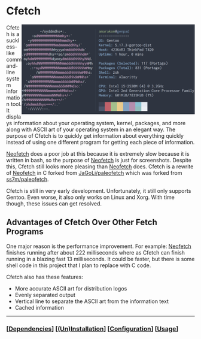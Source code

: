 Cfetch
==========

<img src="example.png" alt="Cfetch" align="right" height="240px">

Cfetch is a suckless-like command-line system information tool.
It displays information about your operating system, kernel, packages, and more along with ASCII art of your operating system in an elegant way.
The purpose of Cfetch is to quickly get information about everything quickly instead of using one different program for getting each piece of information.

[Neofetch](https://github.com/dylanaraps/neofetch) does a poor job at this because it is extremely slow because it is written in bash, so the purpose of [Neofetch](https://github.com/dylanaraps/neofetch) is just for screenshots.
Despite this, Cfetch still looks more pleasing than [Neofetch](https://github.com/dylanaraps/neofetch) does.
Cfetch is a rewrite of [Neofetch](https://github.com/dylanaraps/neofetch) in C forked from [JaGoLi/paleofetch](https://github.com/JaGoLi/paleofetch) which was forked from [ss7m/paleofetch](https://github.com/ss7m/paleofetch).

Cfetch is still in very early development.
Unfortunately, it still only supports Gentoo.
Even worse, it also only works on Linux and Xorg.
With time though, these issues can get resolved.

Advantages of Cfetch Over Other Fetch Programs
-----------------------------------------
One major reason is the performance improvement. 
For example: [Neofetch](https://github.com/dylanaraps/neofetch) finishes running after about 222 milliseconds where as Cfetch can finish running in a blazing fast 13 milliseconds.
It could be faster, but there is some shell code in this project that I plan to replace with C code.

Cfetch also has these features:

* More accurate ASCII art for distribution logos
* Evenly separated output
* Vertical line to separate the ASCII art from the information text
* Cached information

---
### \[[Dependencies](https://github.com/amarakon/Cfetch/wiki/Dependencies)\] \[[(Un)Installation](https://github.com/amarakon/Cfetch/wiki/(Un)Installation)\] \[[Configuration](https://github.com/amarakon/Cfetch/wiki/Configuration)\] \[[Usage](https://github.com/amarakon/Cfetch/wiki/Usage)\]
